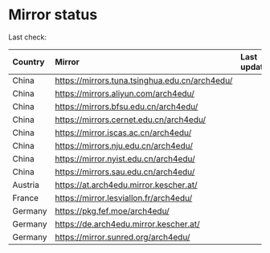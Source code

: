 <script src="./time.js"></script>
# Mirror status
Last check: <script type="text/javascript">localize(1716765606.622945);</script>

|Country|Mirror|Last update|
|:------|:-----|:----------|
|China|https://mirrors.tuna.tsinghua.edu.cn/arch4edu/|<script type="text/javascript">localize(1716705113);</script>|
|China|https://mirrors.aliyun.com/arch4edu/|<script type="text/javascript">localize(1716705113);</script>|
|China|https://mirrors.bfsu.edu.cn/arch4edu/|<script type="text/javascript">localize(1716705113);</script>|
|China|https://mirrors.cernet.edu.cn/arch4edu/|<script type="text/javascript">localize(1716705113);</script>|
|China|https://mirror.iscas.ac.cn/arch4edu/|<script type="text/javascript">localize(1716705113);</script>|
|China|https://mirrors.nju.edu.cn/arch4edu/|<script type="text/javascript">localize(1716662288);</script>|
|China|https://mirror.nyist.edu.cn/arch4edu/|<script type="text/javascript">localize(1716705113);</script>|
|China|https://mirrors.sau.edu.cn/arch4edu/|<script type="text/javascript">localize(1716748238);</script>|
|Austria|https://at.arch4edu.mirror.kescher.at/|<script type="text/javascript">localize(1716748238);</script>|
|France|https://mirror.lesviallon.fr/arch4edu/|<script type="text/javascript">localize(1716705113);</script>|
|Germany|https://pkg.fef.moe/arch4edu/|<script type="text/javascript">localize(1716748238);</script>|
|Germany|https://de.arch4edu.mirror.kescher.at/|<script type="text/javascript">localize(1716748238);</script>|
|Germany|https://mirror.sunred.org/arch4edu/|<script type="text/javascript">localize(1716748238);</script>|

<script src="./tablefilter/tablefilter.js"></script>
<script src="./table.js"></script>